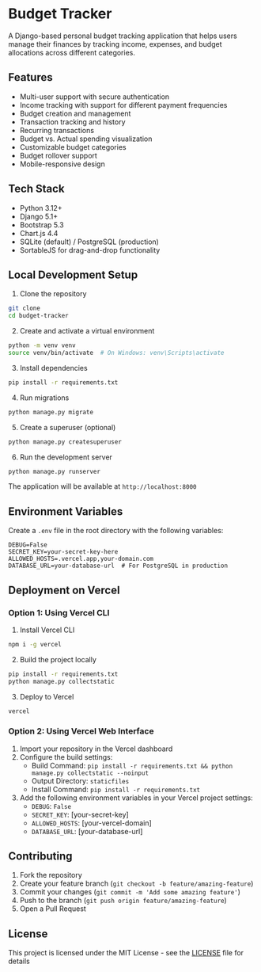 # Budget Tracker

A Django-based personal budget tracking application that helps users manage their finances by tracking income, expenses, and budget allocations across different categories.

## Features

- Multi-user support with secure authentication
- Income tracking with support for different payment frequencies
- Budget creation and management
- Transaction tracking and history
- Recurring transactions
- Budget vs. Actual spending visualization
- Customizable budget categories
- Budget rollover support
- Mobile-responsive design

## Tech Stack

- Python 3.12+
- Django 5.1+
- Bootstrap 5.3
- Chart.js 4.4
- SQLite (default) / PostgreSQL (production)
- SortableJS for drag-and-drop functionality

## Local Development Setup

1. Clone the repository
```bash
git clone
cd budget-tracker
```

2. Create and activate a virtual environment
```bash
python -m venv venv
source venv/bin/activate  # On Windows: venv\Scripts\activate
```

3. Install dependencies
```bash
pip install -r requirements.txt
```

4. Run migrations
```bash
python manage.py migrate
```

5. Create a superuser (optional)
```bash
python manage.py createsuperuser
```

6. Run the development server
```bash
python manage.py runserver
```

The application will be available at `http://localhost:8000`

## Environment Variables

Create a `.env` file in the root directory with the following variables:

```
DEBUG=False
SECRET_KEY=your-secret-key-here
ALLOWED_HOSTS=.vercel.app,your-domain.com
DATABASE_URL=your-database-url  # For PostgreSQL in production
```

## Deployment on Vercel

### Option 1: Using Vercel CLI
1. Install Vercel CLI
```bash
npm i -g vercel
```

2. Build the project locally
```bash
pip install -r requirements.txt
python manage.py collectstatic
```

3. Deploy to Vercel
```bash
vercel
```

### Option 2: Using Vercel Web Interface
1. Import your repository in the Vercel dashboard
2. Configure the build settings:
   - Build Command: `pip install -r requirements.txt && python manage.py collectstatic --noinput`
   - Output Directory: `staticfiles`
   - Install Command: `pip install -r requirements.txt`
3. Add the following environment variables in your Vercel project settings:
   - `DEBUG`: `False`
   - `SECRET_KEY`: [your-secret-key]
   - `ALLOWED_HOSTS`: [your-vercel-domain]
   - `DATABASE_URL`: [your-database-url]

## Contributing

1. Fork the repository
2. Create your feature branch (`git checkout -b feature/amazing-feature`)
3. Commit your changes (`git commit -m 'Add some amazing feature'`)
4. Push to the branch (`git push origin feature/amazing-feature`)
5. Open a Pull Request

## License

This project is licensed under the MIT License - see the [LICENSE](LICENSE) file for details